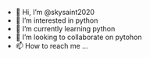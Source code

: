 - 👋 Hi, I’m @skysaint2020
- 👀 I’m interested in python
- 🌱 I’m currently learning python
- 💞️ I’m looking to collaborate on pytohon
- 📫 How to reach me ...

<!---
skysaint2020/skysaint2020 is a ✨ special ✨ repository because its `README.md` (this file) appears on your GitHub profile.
You can click the Preview link to take a look at your changes.
--->
